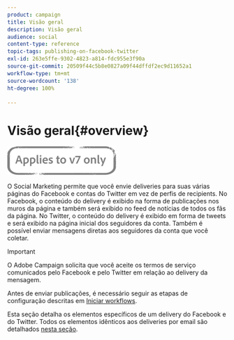 ```yaml
---
product: campaign
title: Visão geral
description: Visão geral
audience: social
content-type: reference
topic-tags: publishing-on-facebook-twitter
exl-id: 263e5ffe-9302-4823-a814-fdc955e3f90a
source-git-commit: 20509f44c5b8e0827a09f44dffdf2ec9d11652a1
workflow-type: tm+mt
source-wordcount: '138'
ht-degree: 100%

---
```


# Visão geral{#overview}

![](../../assets/v7-only.svg)

O Social Marketing permite que você envie deliveries para suas várias páginas do Facebook e contas do Twitter em vez de perfis de recipients. No Facebook, o conteúdo do delivery é exibido na forma de publicações nos muros da página e também será exibido no feed de notícias de todos os fãs da página. No Twitter, o conteúdo do delivery é exibido em forma de tweets e será exibido na página inicial dos seguidores da conta. Também é possível enviar mensagens diretas aos seguidores da conta que você coletar.

>[!IMPORTANT]
>
>O Adobe Campaign solicita que você aceite os termos de serviço comunicados pelo Facebook e pelo Twitter em relação ao delivery da mensagem.
>
>Antes de enviar publicações, é necessário seguir as etapas de configuração descritas em [Iniciar workflows](../../social/using/starting-workflows.md).

Esta seção detalha os elementos específicos de um delivery do Facebook e do Twitter. Todos os elementos idênticos aos deliveries por email são detalhados [nesta seção](../../delivery/using/about-email-channel.md).
